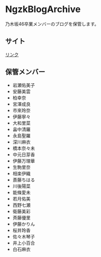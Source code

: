 NgzkBlogArchive
======================

乃木坂46卒業メンバーのブログを保管します。

## サイト
[リンク](https://re-fort.net/NgzkBlogArchive/#/)

## 保管メンバー
* 岩瀬佑美子
* 安藤美雲
* 柏幸奈
* 宮澤成良
* 市來玲奈
* 伊藤寧々
* 大和里菜
* 畠中清羅
* 永島聖羅
* 深川麻衣
* 橋本奈々未
* 中元日芽香
* 伊藤万理華
* 生駒里奈
* 相楽伊織
* 斎藤ちはる
* 川後陽菜
* 能條愛未
* 若月佑美
* 西野七瀬
* 衛藤美彩
* 斉藤優里
* 伊藤かりん
* 桜井玲香
* 佐々木琴子
* 井上小百合
* 白石麻衣
